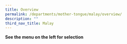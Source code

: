 ```yaml
---
title: Overview
permalink: /departments/mother-tongue/malay/overview/
description: ""
third_nav_title: Malay
---
```

<p><strong>See the menu on the left for selection</strong></p>